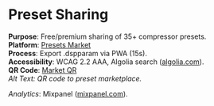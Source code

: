 # Preset Sharing
**Purpose**: Free/premium sharing of 35+ compressor presets.  
**Platform**: [Presets Market](https://github.com/necrotronics/presets-market)  
**Process**: Export .dspparam via PWA (15s).  
**Accessibility**: WCAG 2.2 AAA, Algolia search ([algolia.com](https://www.algolia.com)).  
**QR Code**: [Market QR](https://chart.googleapis.com/chart?cht=qr&chs=100x100&chl=https://github.com/necrotronics/presets-market)  
*Alt Text: QR code to preset marketplace.*  

*Analytics*: Mixpanel ([mixpanel.com](https://mixpanel.com)).
